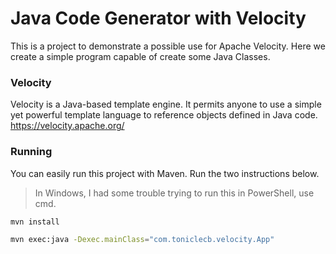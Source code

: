 # Java Code Generator with Velocity
This is a project to demonstrate a possible use for Apache Velocity. Here we create a simple program capable of create some Java Classes.

### Velocity
Velocity is a Java-based template engine. It permits anyone to use a simple yet powerful template language to reference objects defined in Java code.
https://velocity.apache.org/

### Running
You can easily run this project with Maven. Run the two instructions below.
> In Windows, I had some trouble trying to run this in PowerShell, use cmd.
```sh
mvn install
```
```sh
mvn exec:java -Dexec.mainClass="com.toniclecb.velocity.App"
```
